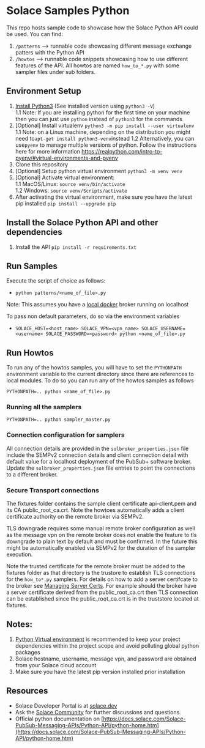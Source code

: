 # Solace Samples Python

This repo hosts sample code to showcase how the Solace Python API could be used. You can find:

1. `/patterns` --> runnable code showcasing different message exchange patters with the Python API
1. `/howtos` --> runnable code snippets showcasing how to use different features of the API. All howtos are named `how_to_*.py` with some sampler files under sub folders.

## Environment Setup

1. [Install Python3](https://www.python.org/downloads/) (See installed version using `python3 -V`)  
   1.1 Note: If you are installing python for the first time on your machine then you can just use `python` instead of `python3` for the commands
1. [Optional] Install virtualenv `python3 -m pip install --user virtualenv` 1.1 Note: on a Linux machine, depending on the distribution you might need to`apt-get install python3-venv`instead 1.2 Alternatively, you can use`pyenv` to manage multiple versions of python. Follow the instructions here for more information https://realpython.com/intro-to-pyenv/#virtual-environments-and-pyenv
1. Clone this repository
1. [Optional] Setup python virtual environment `python3 -m venv venv`
1. [Optional] Activate virtual environment:  
   1.1 MacOS/Linux: `source venv/bin/activate`  
   1.2 Windows: `source venv/Scripts/activate`
1. After activating the virtual environment, make sure you have the latest pip installed `pip install --upgrade pip`

## Install the Solace Python API and other dependencies

1. Install the API `pip install -r requirements.txt`

## Run Samples

Execute the script of choice as follows:

- `python patterns/<name_of_file>.py`

Note: This assumes you have a [local docker](https://solace.com/products/event-broker/software/getting-started/) broker running on localhost

To pass non default parameters, do so via the environment variables

- `SOLACE_HOST=<host_name> SOLACE_VPN=<vpn_name> SOLACE_USERNAME=<username> SOLACE_PASSWORD=<password> python <name_of_file>.py`

## Run Howtos

To run any of the howtos samples, you will have to set the `PYTHONPATH` environment variable to the current directory since there are references to local modules. To do so you can run any of the howtos samples as follows

`PYTHONPATH=.. python <name_of_file>.py`

### Running all the samplers

`PYTHONPATH=.. python sampler_master.py`

### Connection configuration for samplers

All connection details are provided in the `solbroker_properties.json` file include the SEMPv2 connection details and client connection detail with default value for a localhost deployment of the PubSub+ software broker. Update the `solbroker_properties.json` file entries to point the connections to a different broker.

### Secure Transport connections

The fixtures folder contains the sample client certificate api-client.pem and its CA public_root_ca.crt. Note the howtoes automatically adds a client certificate authority on the remote broker via SEMPv2.

TLS downgrade requires some manual remote broker configuration as well as the message vpn on the remote broker does not enable the feature to tls downgrade to plain text by default and must be confirmed. In the future this might be automatically enabled via SEMPv2 for the duration of the sampler execution.

Note the trusted certificate for the remote broker must be added to the fixtures folder as that directory is the trustore to establish TLS connections for the `how_to*.py` samplers. For details on how to add a server certifcate to the broker see [Managing Server Certs](https://docs.solace.com/Configuring-and-Managing/Managing-Server-Certs.htm).
For example should the broker have a server certificate derived from the public_root_ca.crt then TLS connection can be established since the public_root_ca.crt is in the truststore located at fixtures.

## Notes:

1. [Python Virtual environment](https://docs.python.org/3/tutorial/venv.html) is recommended to keep your project dependencies within the project scope and avoid polluting global python packages
1. Solace hostname, username, message vpn, and password are obtained from your Solace cloud account
1. Make sure you have the latest pip version installed prior installation

## Resources

- Solace Developer Portal is at [solace.dev](https://solace.dev)
- Ask the [Solace Community](https://solace.community/categories/python-api) for further discussions and questions.
- Official python documentation on [https://docs.solace.com/Solace-PubSub-Messaging-APIs/Python-API/python-home.htm](https://docs.solace.com/Solace-PubSub-Messaging-APIs/Python-API/python-home.htm)
